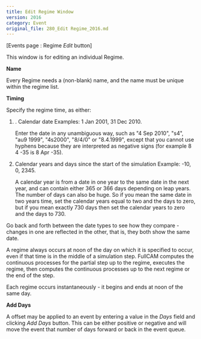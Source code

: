 ```yaml
---
title: Edit Regime Window
version: 2016
category: Event
original_file: 280_Edit Regime_2016.md
---
```


[Events page : Regime *Edit* button]

This window is for editing an individual Regime.

**Name**

Every Regime needs a (non-blank) name, and the name must be unique
within the regime list.

**Timing**

Specify the regime time, as either:

1.  . Calendar date
    Examples: 1 Jan 2001, 31 Dec 2010.

    Enter the date in any unambiguous way, such as "4 Sep 2010", "s4",
    "au9 1999", "4s2000", "8/4/0" or "8.4.1999", except that you cannot
    use hyphens because they are interpreted as negative signs (for
    example 8 4 -35 is 8 Apr -35).

2.  Calendar years and days since the start of the simulation
    Example: -10, 0, 2345.

    A calendar year is from a date in one year to the same date in the
    next year, and can contain either 365 or 366 days depending on leap
    years. The number of days can also be huge. So if you mean the same
    date in two years time, set the calendar years equal to two and the
days to zero, but if you mean exactly 730 days then set the calendar
years to zero and the days to 730.

Go back and forth between the date types to see how they compare -
changes in one are reflected in the other, that is, they both show the
same date.

A regime always occurs at noon of the day on which it is specified to
occur, even if that time is in the middle of a simulation step. FullCAM
computes the continuous processes for the partial step up to the regime,
executes the regime, then computes the continuous processes up to the
next regime or the end of the step.

Each regime occurs instantaneously - it begins and ends at noon of the
same day.

**Add Days**

A offset may be applied to an event by entering a value in the *Days*
field and clicking *Add Days* button. This can be either positive or
negative and will move the event that number of days forward or back in
the event queue.